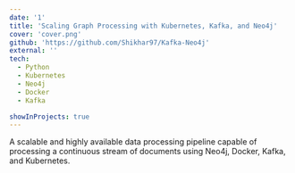 ```yaml
---
date: '1'
title: 'Scaling Graph Processing with Kubernetes, Kafka, and Neo4j'
cover: 'cover.png'
github: 'https://github.com/Shikhar97/Kafka-Neo4j'
external: ''
tech:
  - Python
  - Kubernetes 
  - Neo4j 
  - Docker 
  - Kafka

showInProjects: true
---
```


A scalable and highly available data processing pipeline capable of processing a continuous stream of documents using Neo4j, Docker, Kafka, and Kubernetes.
